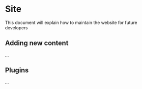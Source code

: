 # Site
This document will explain how to maintain the website for future developers

## Adding new content
...

## Plugins
...

